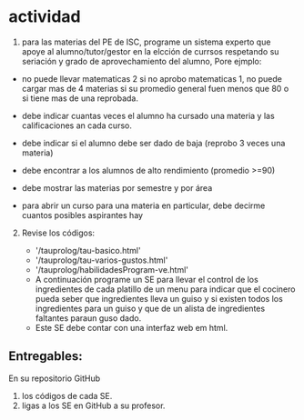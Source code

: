 # actividad

1. para las materias del PE de ISC, programe un sistema experto que apoye al alumno/tutor/gestor en la elcción de currsos respetando su seriación y grado de aprovechamiento del alumno, Pore ejmplo:

* no puede llevar matematicas 2 si no aprobo matematicas 1, no puede cargar mas de 4 materias si su promedio general fuen menos que 80 o si tiene mas de una reprobada.

* debe indicar cuantas veces el alumno ha cursado una materia y las calificaciones an cada curso.

* debe indicar si el alumno debe ser dado de baja (reprobo 3 veces una materia)

* debe encontrar a los alumnos de alto rendimiento (promedio >=90)

* debe mostrar  las materias por semestre y por área

* para abrir un curso para una materia en particular, debe decirme cuantos posibles aspirantes hay

2. Revise los códigos:

    * '/tauprolog/tau-basico.html'
    * '/tauprolog/tau-varios-gustos.html'
    * '/tauprolog/habilidadesProgram-ve.html'
    * A continuación programe un SE para llevar el control de los ingredientes de cada platillo de un menu para indicar que el cocinero pueda seber que ingredientes lleva un guiso y si existen todos los ingredientes para un guiso y que de un alista de ingredientes faltantes paraun  guso dado.
    * Este SE debe contar con una interfaz web em html.

## Entregables:

En su repositorio GitHub

1. los códigos de cada SE.
2. ligas a los SE en GitHub a su profesor.
